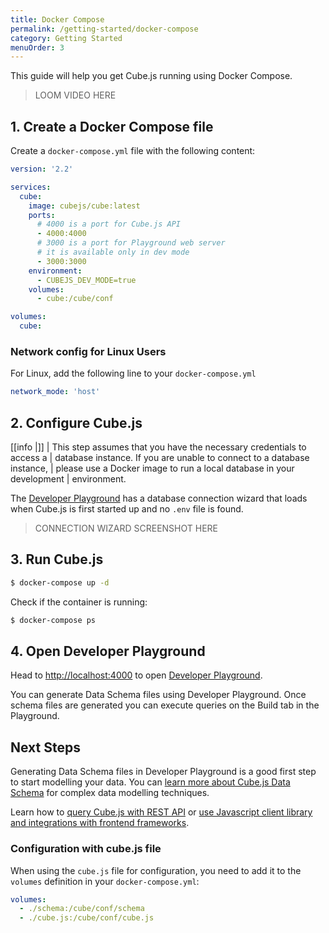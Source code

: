 ```yaml
---
title: Docker Compose
permalink: /getting-started/docker-compose
category: Getting Started
menuOrder: 3
---
```


This guide will help you get Cube.js running using Docker
Compose.

> LOOM VIDEO HERE

## 1. Create a Docker Compose file

Create a `docker-compose.yml` file with the following content:

```yaml
version: '2.2'

services:
  cube:
    image: cubejs/cube:latest
    ports:
      # 4000 is a port for Cube.js API
      - 4000:4000
      # 3000 is a port for Playground web server
      # it is available only in dev mode
      - 3000:3000
    environment:
      - CUBEJS_DEV_MODE=true
    volumes:
      - cube:/cube/conf

volumes:
  cube:
```

### Network config for Linux Users

For Linux, add the following line to your `docker-compose.yml`

```yaml
network_mode: 'host'
```

## 2. Configure Cube.js

<!-- prettier-ignore-start -->
[[info |]]
| This step assumes that you have the necessary credentials to access a
| database instance. If you are unable to connect to a database instance,
| please use a Docker image to run a local database in your development
| environment.
<!-- prettier-ignore-end -->

The [Developer Playground][ref-devtools-playground] has a database connection
wizard that loads when Cube.js is first started up and no `.env` file is found.

> CONNECTION WIZARD SCREENSHOT HERE

## 3. Run Cube.js

```bash
$ docker-compose up -d
```

Check if the container is running:

```bash
$ docker-compose ps
```

## 4. Open Developer Playground

Head to [http://localhost:4000](http://localhost:4000) to open [Developer
Playground][ref-devtools-playground].

You can generate Data Schema files using Developer Playground. Once schema files
are generated you can execute queries on the Build tab in the Playground.

## Next Steps

Generating Data Schema files in Developer Playground is a good first step to
start modelling your data. You can [learn more about Cube.js Data
Schema][ref-cubejs-schema] for complex data modelling techniques.

Learn how to [query Cube.js with REST API][ref-rest-api] or [use Javascript
client library and integrations with frontend
frameworks][ref-frontend-introduction].

### Configuration with cube.js file

When using the `cube.js` file for configuration, you need to add it to the
`volumes` definition in your `docker-compose.yml`:

```yaml
volumes:
  - ./schema:/cube/conf/schema
  - ./cube.js:/cube/conf/cube.js
```

[ref-config]: /config
[ref-connecting-to-the-database]: /connecting-to-the-database
[ref-cubejs-schema]: /getting-started-cubejs-schema
[ref-devtools-playground]: /dev-tools/dev-playground
[ref-env-vars]: /reference/environment-variables
[ref-frontend-introduction]: /frontend-introduction
[ref-rest-api]: /rest-api
